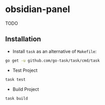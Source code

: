 # obsidian-panel

TODO

## Installation

- Install `task` as an alternative of `Makefile`:
```sh
go get -u github.com/go-task/task/cmd/task
```

- Test Project
```sh
task test
```

- Build Project
```sh
task build
```